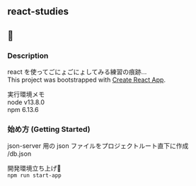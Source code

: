 ## react-studies 
## 🧐

### Description
react を使ってごにょごにょしてみる練習の痕跡...  
This project was bootstrapped with [Create React App](https://github.com/facebook/create-react-app).
 
実行環境メモ  
node v13.8.0  
npm 6.13.6  

### 始め方 (Getting Started)
json-server 用の json ファイルをプロジェクトルート直下に作成  
/db.json  

開発環境立ち上げ🤗  
`npm run start-app`   